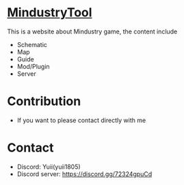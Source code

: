 # [MindustryTool](https://mindustry-tool.com)

This is a website about Mindustry game, the content include

- Schematic
- Map
- Guide
- Mod/Plugin
- Server

# Contribution

- If you want to please contact directly with me

# Contact

- Discord: Yuii(yuii1805)
- Discord server: https://discord.gg/72324gpuCd
